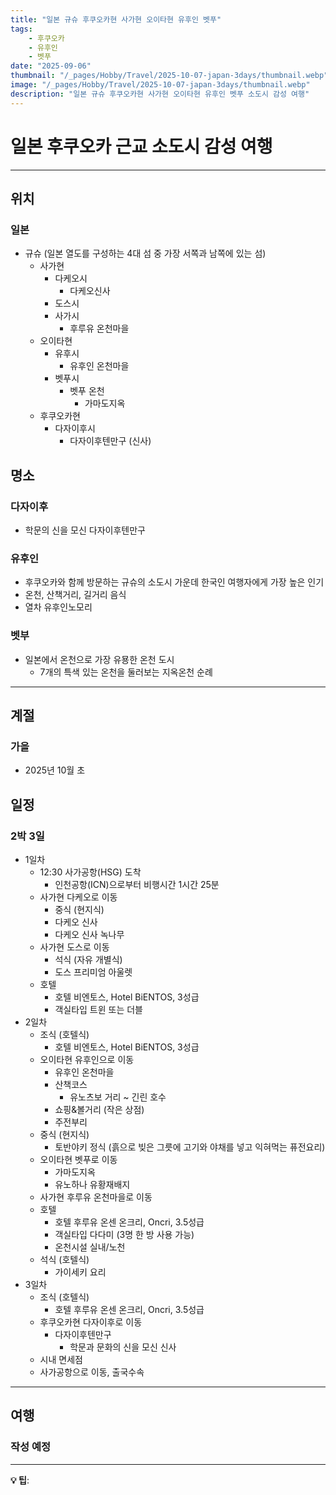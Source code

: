 ```yaml
---
title: "일본 규슈 후쿠오카현 사가현 오이타현 유후인 벳푸"
tags:
    - 후쿠오카
    - 유후인
    - 벳푸
date: "2025-09-06"
thumbnail: "/_pages/Hobby/Travel/2025-10-07-japan-3days/thumbnail.webp"
image: "/_pages/Hobby/Travel/2025-10-07-japan-3days/thumbnail.webp"
description: "일본 규슈 후쿠오카현 사가현 오이타현 유후인 벳푸 소도시 감성 여행"
---
```


# 일본 후쿠오카 근교 소도시 감성 여행

---

## 위치

### 일본
- 규슈 (일본 열도를 구성하는 4대 섬 중 가장 서쪽과 남쪽에 있는 섬)
  - 사가현
    - 다케오시
      - 다케오신사
    - 도스시
    - 사가시
      - 후루유 온천마을
  - 오이타현
    - 유후시
      - 유후인 온천마을
    - 벳푸시
      - 벳푸 온천
        - 가마도지옥
  - 후쿠오카현
    - 다자이후시
      - 다자이후텐만구 (신사)

## 명소

### 다자이후
- 학문의 신을 모신 다자이후텐만구

### 유후인
- 후쿠오카와 함께 방문하는 규슈의 소도시 가운데 한국인 여행자에게 가장 높은 인기
- 온천, 산책거리, 길거리 음식
- 열차 유후인노모리

### 벳부
- 일본에서 온천으로 가장 유묭한 온천 도시
  - 7개의 특색 있는 온천을 둘러보는 지옥온천 순례

---

## 계절

### 가을
- 2025년 10월 초

## 일정

### 2박 3일

- 1일차
  - 12:30 사가공항(HSG) 도착
    - 인천공항(ICN)으로부터 비행시간 1시간 25분
  - 사가현 다케오로 이동
    - 중식 (현지식)
    - 다케오 신사
    - 다케오 신사 녹나무
  - 사가현 도스로 이동
    - 석식 (자유 개별식)
    - 도스 프리미엄 아울렛
  - 호텔
    - 호텔 비엔토스, Hotel BiENTOS, 3성급
    - 객실타입 트윈 또는 더블
- 2일차
  - 조식 (호텔식)
    - 호텔 비엔토스, Hotel BiENTOS, 3성급
  - 오이타현 유후인으로 이동
    - 유후인 온천마을
    - 산책코스
      - 유노츠보 거리 ~ 긴린 호수
    - 쇼핑&볼거리 (작은 상점)
    - 주전부리
  - 중식 (현지식)
      - 토반야키 정식 (흙으로 빚은 그릇에 고기와 야채를 넣고 익혀먹는 퓨전요리)
  - 오이타현 벳푸로 이동
    - 가마도지옥
    - 유노하나 유황재배지
  - 사가현 후루유 온천마을로 이동
  - 호텔
    - 호텔 후루유 온센 온크리, Oncri, 3.5성급
    - 객실타입 다다미 (3명 한 방 사용 가능)
    - 온천시설 실내/노천
  - 석식 (호텔식)
    - 가이세키 요리
- 3일차
  - 조식 (호텔식)
    - 호텔 후루유 온센 온크리, Oncri, 3.5성급
  - 후쿠오카현 다자이후로 이동
    - 다자이후텐만구
      - 학문과 문화의 신을 모신 신사
  - 시내 면세점
  - 사가공항으로 이동, 출국수속

---

## 여행

### 작성 예정

---

**💡 팁**: 
